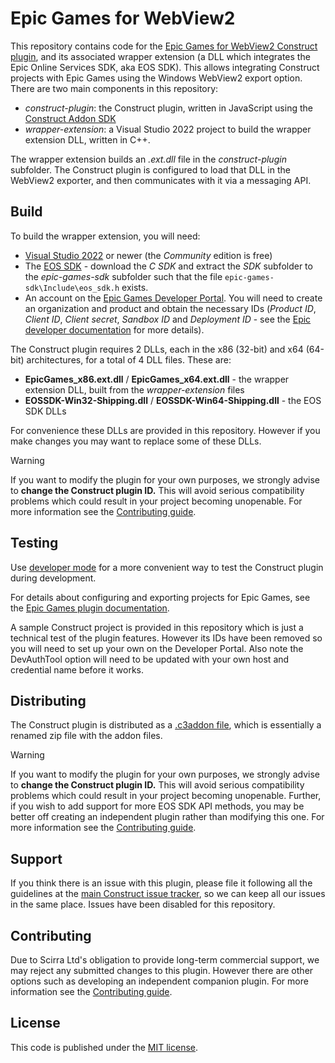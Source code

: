 # Epic Games for WebView2

This repository contains code for the [Epic Games for WebView2 Construct plugin](https://www.construct.net/en/make-games/addons/1106/epic-games-webview2), and its associated wrapper extension (a DLL which integrates the Epic Online Services SDK, aka EOS SDK). This allows integrating Construct projects with Epic Games using the Windows WebView2 export option. There are two main components in this repository:

- *construct-plugin*: the Construct plugin, written in JavaScript using the [Construct Addon SDK](https://github.com/Scirra/Construct-Addon-SDK)
- *wrapper-extension*: a Visual Studio 2022 project to build the wrapper extension DLL, written in C++.

The wrapper extension builds an *.ext.dll* file in the *construct-plugin* subfolder. The Construct plugin is configured to load that DLL in the WebView2 exporter, and then communicates with it via a messaging API.

## Build

To build the wrapper extension, you will need:

- [Visual Studio 2022](https://visualstudio.microsoft.com/downloads/) or newer (the *Community* edition is free)
- The [EOS SDK](https://dev.epicgames.com/sdk) - download the *C SDK* and extract the *SDK* subfolder to the *epic-games-sdk* subfolder such that the file `epic-games-sdk\Include\eos_sdk.h` exists.
- An account on the [Epic Games Developer Portal](https://dev.epicgames.com/portal). You will need to create an organization and product and obtain the necessary IDs (*Product ID*, *Client ID*, *Client secret*, *Sandbox ID* and *Deployment ID* - see the [Epic developer documentation](https://dev.epicgames.com/docs) for more details).

The Construct plugin requires 2 DLLs, each in the x86 (32-bit) and x64 (64-bit) architectures, for a total of 4 DLL files. These are:

- **EpicGames_x86.ext.dll** / **EpicGames_x64.ext.dll** - the wrapper extension DLL, built from the *wrapper-extension* files
- **EOSSDK-Win32-Shipping.dll** / **EOSSDK-Win64-Shipping.dll** - the EOS SDK DLLs

For convenience these DLLs are provided in this repository. However if you make changes you may want to replace some of these DLLs.

> [!WARNING]
> If you want to modify the plugin for your own purposes, we strongly advise to **change the Construct plugin ID.** This will avoid serious compatibility problems which could result in your project becoming unopenable. For more information see the [Contributing guide](CONTRIBUTING.md).

## Testing

Use [developer mode](https://www.construct.net/en/make-games/manuals/addon-sdk/guide/using-developer-mode) for a more convenient way to test the Construct plugin during development.

For details about configuring and exporting projects for Epic Games, see the [Epic Games plugin documentation](https://www.construct.net/en/make-games/addons/1106/epic-games-webview2/documentation).

A sample Construct project is provided in this repository which is just a technical test of the plugin features. However its IDs have been removed so you will need to set up your own on the Developer Portal. Also note the DevAuthTool option will need to be updated with your own host and credential name before it works.

## Distributing

The Construct plugin is distributed as a [.c3addon file](https://www.construct.net/en/make-games/manuals/addon-sdk/guide/c3addon-file), which is essentially a renamed zip file with the addon files.

> [!WARNING]
> If you want to modify the plugin for your own purposes, we strongly advise to **change the Construct plugin ID.** This will avoid serious compatibility problems which could result in your project becoming unopenable. Further, if you wish to add support for more EOS SDK API methods, you may be better off creating an independent plugin rather than modifying this one. For more information see the [Contributing guide](CONTRIBUTING.md).

## Support

If you think there is an issue with this plugin, please file it following all the guidelines at the [main Construct issue tracker](https://github.com/Scirra/Construct-bugs), so we can keep all our issues in the same place. Issues have been disabled for this repository.

## Contributing

Due to Scirra Ltd's obligation to provide long-term commercial support, we may reject any submitted changes to this plugin. However there are other options such as developing an independent companion plugin. For more information see the [Contributing guide](CONTRIBUTING.md).

## License

This code is published under the [MIT license](LICENSE).